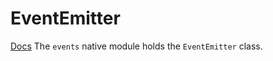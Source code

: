 # EventEmitter 
[Docs](https://nodejs.org/api/events.html)
The `events` native module holds the `EventEmitter` class. 
